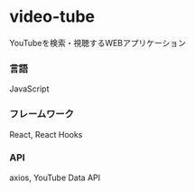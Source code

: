 # video-tube
YouTubeを検索・視聴するWEBアプリケーション

### 言語
JavaScript

### フレームワーク
React, React Hooks

### API
axios, YouTube Data API
